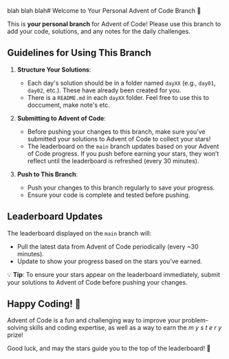 blah blah blah# Welcome to Your Personal Advent of Code Branch 🎄

This is **your personal branch** for Advent of Code! Please use this branch to add your code, solutions, and any notes for the daily challenges.

## Guidelines for Using This Branch

1. **Structure Your Solutions**:
   - Each day's solution should be in a folder named `dayXX` (e.g., `day01`, `day02`, etc.). These have already been created for you. 
   - There is a `README.md` in each `dayXX` folder. Feel free to use this to doccument, make note's etc. 

2. **Submitting to Advent of Code**:
   - Before pushing your changes to this branch, make sure you’ve submitted your solutions to Advent of Code to collect your stars!
   - The leaderboard on the `main` branch updates based on your Advent of Code progress. If you push before earning your stars, they won’t reflect until the leaderboard is refreshed (every 30 minutes).

2. **Push to This Branch**:
   - Push your changes to this branch regularly to save your progress.
   - Ensure your code is complete and tested before pushing.


## Leaderboard Updates

The leaderboard displayed on the `main` branch will:
- Pull the latest data from Advent of Code periodically (every ~30 minutes).
- Update to show your progress based on the stars you’ve earned.

💡 **Tip**: To ensure your stars appear on the leaderboard immediately, submit your solutions to Advent of Code before pushing your changes.

## Happy Coding! 🚀

Advent of Code is a fun and challenging way to improve your problem-solving skills and coding expertise, as well as a way to earn the _m y s t e r y_ prize!

Good luck, and may the stars guide you to the top of the leaderboard! 🌟
